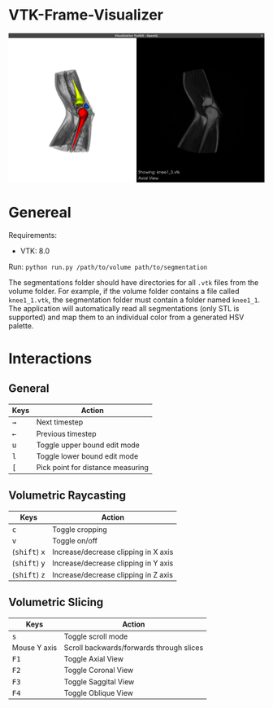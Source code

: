 # VTK-Frame-Visualizer
![alt text](https://raw.githubusercontent.com/mcaandewiel/VTK-Frame-Visualizer/master/graphics/general.png)

# Genereal
Requirements:
- VTK: 8.0

Run: `python run.py /path/to/volume path/to/segmentation`

The segmentations folder should have directories for all `.vtk` files from the volume folder. For example, if the volume folder contains a file called `knee1_1.vtk`, the segmentation folder must contain a folder named `knee1_1`. The application will automatically read all segmentations (only STL is supported) and map them to an individual color from a generated HSV palette.

# Interactions
## General
| Keys | Action |
|-|-|
|<kbd>&rarr;</kbd>     |     Next timestep    |
|<kbd>&larr;</kbd>     |     Previous timestep |
|<kbd>u</kbd>         | Toggle upper bound edit mode |
|<kbd>l</kbd>         | Toggle lower bound edit mode |
|<kbd>[</kbd>         | Pick point for distance measuring |

## Volumetric Raycasting
| Keys | Action |
|-|-|
|<kbd>c</kbd>    | Toggle cropping |
|<kbd>v</kbd>    | Toggle on/off |
|(<kbd>shift</kbd>) <kbd>x</kbd>    | Increase/decrease clipping in X axis |
|(<kbd>shift</kbd>) <kbd>y</kbd>    | Increase/decrease clipping in Y axis |
|(<kbd>shift</kbd>) <kbd>z</kbd>    | Increase/decrease clipping in Z axis |

## Volumetric Slicing
| Keys | Action |
|-|-|
|<kbd>s</kbd> | Toggle scroll mode |
|Mouse Y axis | Scroll backwards/forwards through slices |
|<kbd>F1</kbd>    | Toggle Axial View |
|<kbd>F2</kbd>    | Toggle Coronal View |
|<kbd>F3</kbd>    | Toggle Saggital View |
|<kbd>F4</kbd>    | Toggle Oblique View |
